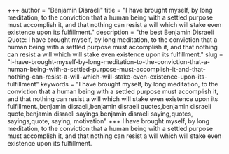 +++
author = "Benjamin Disraeli"
title = "I have brought myself, by long meditation, to the conviction that a human being with a settled purpose must accomplish it, and that nothing can resist a will which will stake even existence upon its fulfillment."
description = "the best Benjamin Disraeli Quote: I have brought myself, by long meditation, to the conviction that a human being with a settled purpose must accomplish it, and that nothing can resist a will which will stake even existence upon its fulfillment."
slug = "i-have-brought-myself-by-long-meditation-to-the-conviction-that-a-human-being-with-a-settled-purpose-must-accomplish-it-and-that-nothing-can-resist-a-will-which-will-stake-even-existence-upon-its-fulfillment"
keywords = "I have brought myself, by long meditation, to the conviction that a human being with a settled purpose must accomplish it, and that nothing can resist a will which will stake even existence upon its fulfillment.,benjamin disraeli,benjamin disraeli quotes,benjamin disraeli quote,benjamin disraeli sayings,benjamin disraeli saying,quotes, sayings,quote, saying, motivation"
+++
I have brought myself, by long meditation, to the conviction that a human being with a settled purpose must accomplish it, and that nothing can resist a will which will stake even existence upon its fulfillment.
